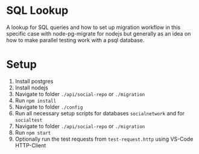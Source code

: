 # SQL Lookup

A lookup for SQL queries and how to set up migration workflow in this specific case with node-pg-migrate for nodejs but generally as an idea on how to make parallel testing work with a psql database.

# Setup

1. Install postgres
2. Install nodejs
3. Navigate to folder `./api/social-repo` or `./migration`
4. Run `npm install`
5. Navigate to folder `./config`
6. Run all necessary setup scripts for databases `socialnetwork` and for `socialtest`
7. Navigate to folder `./api/social-repo` or `./migration`
8. Run `npm start`
9. Optionally run the test requests from `test-request.http` using VS-Code HTTP-Client